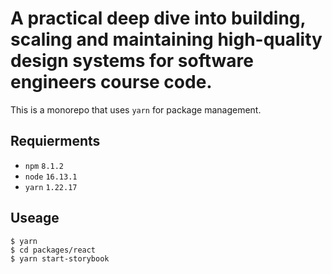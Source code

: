 # A practical deep dive into building, scaling and maintaining high-quality design systems for software engineers course code.

This is a monorepo that uses `yarn` for package management.

## Requierments

- `npm` `8.1.2`
- `node` `16.13.1`
- `yarn` `1.22.17`

## Useage

```
$ yarn
$ cd packages/react
$ yarn start-storybook
```
